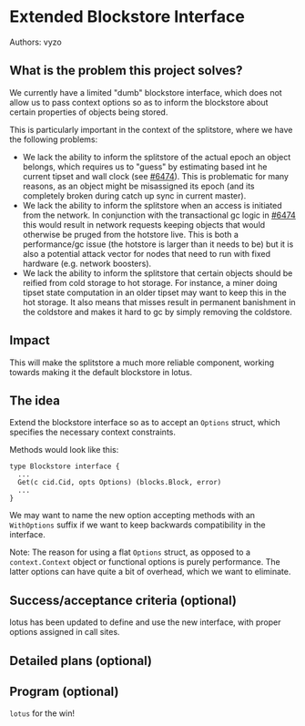 # Extended Blockstore Interface

Authors: vyzo

## What is the problem this project solves?

We currently have a limited "dumb" blockstore interface, which does not allow us to pass context options so as to inform the blockstore about certain properties of objects being stored.

This is particularly important in the context of the splitstore, where we have the following problems:
- We lack the ability to inform the splitstore of the actual epoch an object belongs, which requires us to "guess" by estimating based int he current tipset and wall clock (see [#6474](https://github.com/filecoin-project/lotus/pull/6474)). This is problematic for many reasons, as an object might be misassigned its epoch (and its completely broken during catch up sync in current master).
- We lack the ability to inform the splitstore when an access is initiated from the network. In conjunction with the transactional gc logic in [#6474](https://github.com/filecoin-project/lotus/pull/6474) this would result in network requests keeping objects that would otherwise be pruged from the hotstore live.
This is both a performance/gc issue (the hotstore is larger than it needs to be) but it is also a potential attack vector for nodes that need to run with fixed hardware (e.g. network boosters).
- We lack the ability to inform the splitstore that certain objects should be reified from cold storage to hot storage. For instance, a miner doing tipset state computation in an older tipset may want to keep this in the hot storage. It also means that misses result in permanent banishment in the coldstore and makes it hard to gc by simply removing the coldstore.

## Impact

This will make the splitstore a much more reliable component, working towards making it the default blockstore in lotus.

## The idea

Extend the blockstore interface so as to accept an `Options` struct, which specifies the necessary context constraints.

Methods would look like this:
```
type Blockstore interface {
  ...
  Get(c cid.Cid, opts Options) (blocks.Block, error)
  ...
}
```

We may want to name the new option accepting methods with an `WithOptions` suffix if we want to keep backwards compatibility in the interface.

Note: The reason for using a flat `Options` struct, as opposed to a `context.Context` object or functional options is purely performance. The latter options can have quite a bit of overhead, which we want to eliminate.


## Success/acceptance criteria (optional)

lotus has been updated to define and use the new interface, with proper options assigned in call sites.

## Detailed plans (optional)

## Program (optional)
`lotus` for the win!
